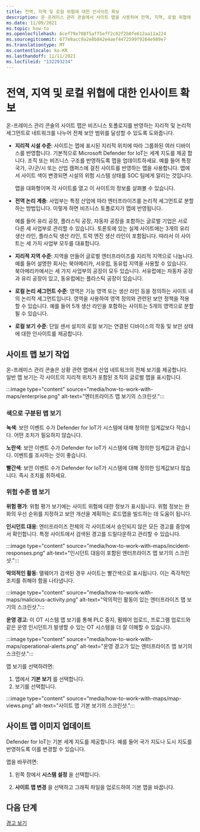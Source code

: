 ```yaml
---
title: 전역, 지역 및 로컬 위협에 대한 인사이트 확보
description: 온-프레미스 관리 콘솔에서 사이트 맵을 사용하여 전역, 지역, 로컬 위협에 대한 인사이트를 확보합니다.
ms.date: 11/09/2021
ms.topic: how-to
ms.openlocfilehash: 6cef79e708f5aff5eff2c02f2b0fe612aa11a224
ms.sourcegitcommit: 677e8acc9a2e8b842e4aef4472599f9264e989e7
ms.translationtype: MT
ms.contentlocale: ko-KR
ms.lasthandoff: 11/11/2021
ms.locfileid: "132293234"
---
```

# <a name="gain-insight-into-global-regional-and-local-threats"></a>전역, 지역 및 로컬 위협에 대한 인사이트 확보

온-프레미스 관리 콘솔의 사이트 맵은 비즈니스 토폴로지를 반영하는 지리적 및 논리적 세그먼트로 네트워크를 나누어 전체 보안 범위를 달성할 수 있도록 도와줍니다.

- **지리적 시설 수준**: 사이트는 맵에 표시된 지리적 위치에 따라 그룹화된 여러 디바이스를 반영합니다. 기본적으로 Microsoft Defender for IoT는 세계 지도를 제공 합니다. 조직 또는 비즈니스 구조를 반영하도록 맵을 업데이트하세요. 예를 들어 특정 국가, 구/군/시 또는 산업 캠퍼스에 걸친 사이트를 반영하는 맵을 사용합니다. 맵에서 사이트 색이 변경되면 시설의 위험 시스템 상태를 SOC 팀에게 알리는 것입니다.

  맵을 대화형이며 각 사이트를 열고 이 사이트의 정보를 살펴볼 수 있습니다.

- **전역 논리 계층**: 사업부는 특정 산업에 따라 엔터프라이즈를 논리적 세그먼트로 분할하는 방법입니다. 이렇게 하면 비즈니스 토폴로지가 맵에 반영됩니다.

  예를 들어 유리 공장, 플라스틱 공장, 자동차 공장을 포함하는 글로벌 기업은 서로 다른 세 사업부로 관리할 수 있습니다. 토론토에 있는 실제 사이트에는 3개의 유리 생산 라인, 플라스틱 생산 라인, 트럭 엔진 생산 라인이 포함됩니다. 따라서 이 사이트는 세 가지 사업부 모두를 대표합니다.

- **지리적 지역 수준**: 지역을 만들어 글로벌 엔터프라이즈를 지리적 지역으로 나눕니다. 예를 들어 설명한 회사는 북아메리카, 서유럽, 동유럽 지역을 사용할 수 있습니다. 북아메리카에서는 세 가지 사업부의 공장이 모두 있습니다. 서유럽에는 자동차 공장과 유리 공장이 있고, 동유럽에는 플라스틱 공장이 있습니다.

- **로컬 논리 세그먼트 수준**: 영역은 기능 영역 또는 생산 라인 등을 정의하는 사이트 내의 논리적 세그먼트입니다. 영역을 사용하여 영역 정의와 관련된 보안 정책을 적용할 수 있습니다. 예를 들어 5개 생산 라인을 포함하는 사이트는 5개의 영역으로 분할될 수 있습니다.

- **로컬 보기 수준**: 단일 센서 설치의 로컬 보기는 연결된 디바이스의 작동 및 보안 상태에 대한 인사이트를 제공합니다.

## <a name="work-with-site-map-views"></a>사이트 맵 보기 작업

온-프레미스 관리 콘솔은 상황 관련 맵에서 산업 네트워크의 전체 보기를 제공합니다. 일반 맵 보기는 각 사이트의 지리적 위치가 포함된 조직의 글로벌 맵을 표시합니다.

:::image type="content" source="media/how-to-work-with-maps/enterprise.png" alt-text="엔터프라이즈 맵 보기의 스크린샷.":::

### <a name="color-coded-map-views"></a>색으로 구분된 맵 보기

**녹색**: 보안 이벤트 수가 Defender for IoT가 시스템에 대해 정의한 임계값보다 작습니다. 어떤 조치가 필요하지 않습니다.

**노란색**: 보안 이벤트 수가 Defender for IoT가 시스템에 대해 정의한 임계값과 같습니다. 이벤트를 조사하는 것이 좋습니다.  

**빨간색**: 보안 이벤트 수가 Defender for IoT가 시스템에 대해 정의한 임계값보다 많습니다. 즉시 조치를 취하세요.

### <a name="risk-level-map-views"></a>위험 수준 맵 보기

**위험 평가**: 위험 평가 보기에는 사이트 위험에 대한 정보가 표시됩니다. 위험 정보는 완화의 우선 순위를 지정하고 보안 개선을 계획하는 로드맵을 빌드하는 데 도움이 됩니다.

**인시던트 대응**: 엔터프라이즈 전체의 각 사이트에서 승인되지 않은 모든 경고를 중앙에서 확인합니다. 특정 사이트에서 검색된 경고를 드릴다운하고 관리할 수 있습니다.

:::image type="content" source="media/how-to-work-with-maps/incident-responses.png" alt-text="인시던트 대응이 포함된 엔터프라이즈 맵 보기의 스크린샷.":::

**악의적인 활동**: 맬웨어가 검색된 경우 사이트는 빨간색으로 표시됩니다. 이는 즉각적인 조치를 취해야 함을 나타냅니다.

:::image type="content" source="media/how-to-work-with-maps/malicious-activity.png" alt-text="악의적인 활동이 있는 엔터프라이즈 맵 보기의 스크린샷.":::

**운영 경고**: 이 OT 시스템 맵 보기를 통해 PLC 중지, 펌웨어 업로드, 프로그램 업로드와 같은 운영 인시던트가 발생할 수 있는 OT 시스템을 더 잘 이해할 수 있습니다.

:::image type="content" source="media/how-to-work-with-maps/operational-alerts.png" alt-text="운영 경고가 있는 엔터프라이즈 맵 보기의 스크린샷.":::

맵 보기를 선택하려면:

1. 맵에서 **기본 보기** 를 선택합니다.
2. 보기를 선택합니다.

:::image type="content" source="media/how-to-work-with-maps/map-views.png" alt-text="사이트 맵 기본 보기의 스크린샷.":::

## <a name="update-the-site-map-image"></a>사이트 맵 이미지 업데이트

Defender for IoT는 기본 세계 지도를 제공합니다. 예를 들어 국가 지도나 도시 지도를 반영하도록 이를 변경할 수 있습니다. 

맵을 바꾸려면:

1. 왼쪽 창에서 **시스템 설정** 을 선택합니다.

2. **사이트 맵 변경** 을 선택하고 그래픽 파일을 업로드하여 기본 맵을 바꿉니다.

## <a name="next-step"></a>다음 단계

[경고 보기](how-to-view-alerts.md)
